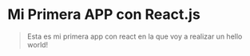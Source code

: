 # Mi Primera APP con React.js

> Esta es mi primera app con react en la que voy a realizar un hello world!
